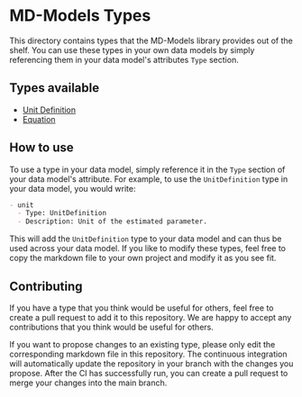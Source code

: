 # MD-Models Types

This directory contains types that the MD-Models library provides out of the shelf. You can use these types in your own data models by simply referencing them in your data model's attributes `Type` section.

## Types available

- [Unit Definition](./unit-definition)
- [Equation](./equation)

## How to use

To use a type in your data model, simply reference it in the `Type` section of your data model's attribute. For example, to use the `UnitDefinition` type in your data model, you would write:

```markdown
- unit
  - Type: UnitDefinition
  - Description: Unit of the estimated parameter.
```

This will add the `UnitDefinition` type to your data model and can thus be used across your data model. If you like to modify these types, feel free to copy the markdown file to your own project and modify it as you see fit.


## Contributing

If you have a type that you think would be useful for others, feel free to create a pull request to add it to this repository. We are happy to accept any contributions that you think would be useful for others.

If you want to propose changes to an existing type, please only edit the corresponding markdown file in this repository. The continuous integration will automatically update the repository in your branch with the changes you propose. After the CI has successfully run, you can create a pull request to merge your changes into the main branch.
